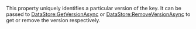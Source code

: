 This property uniquely identifies a particular version of the key. It can
be passed to [DataStore:GetVersionAsync](https://create.roblox.com/docs/reference/engine/classes/DataStore#GetVersionAsync) or [DataStore:RemoveVersionAsync](https://create.roblox.com/docs/reference/engine/classes/DataStore#RemoveVersionAsync)
to get or remove the version respectively.